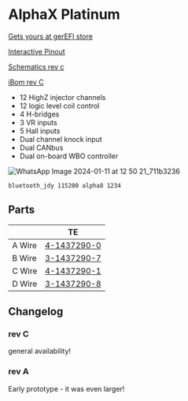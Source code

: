 # AlphaX Platinum

[Gets yours at gerEFI store](https://www.shop.gerefi.com/shop/p/alphax-platinum)

[Interactive Pinout](https://gerefi.com/docs/pinouts/hellen/alphax-platinum/)

[Schematics rev c](https://github.com/gerefi/gerefi_documentation/raw/master/Hardware/Hellen/alphax_8ch-c-schematic.pdf)

[iBom rev C](https://gerefi.com/docs/ibom/alphax_8ch-c-ibom.html)

* 12 HighZ injector channels
* 12 logic level coil control
* 4 H-bridges
* 3 VR inputs
* 5 Hall inputs
* Dual channel knock input
* Dual CANbus
* Dual on-board WBO controller

![WhatsApp Image 2024-01-11 at 12 50 21_711b3236](https://github.com/gerefi/gerefi/assets/48498823/5ddf9953-7b37-43dc-b920-24e7b9515a97)

``bluetooth_jdy 115200 alpha8 1234``

## Parts

|   |  TE |  
|---|---|
|A Wire    | [4-1437290-0](https://www.te.com/usa-en/product-4-1437290-0.html)  |
|B Wire   | [3-1437290-7](https://www.te.com/usa-en/product-3-1437290-7.html)  |
|C Wire   |[4-1437290-1](https://www.te.com/usa-en/product-4-1437290-1.html)   |
|D Wire   | [3-1437290-8](https://www.te.com/usa-en/product-3-1437290-8.html)  |

## Changelog

### rev C

general availability!

### rev A

Early prototype - it was even larger!
